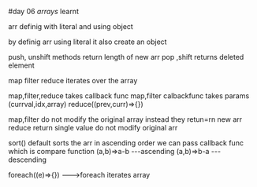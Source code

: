 #day 06
*arrays*
learnt

arr definig with literal and using object

by definig arr using literal it also create an object

push, unshift methods return length of new arr
pop ,shift returns deleted element

map filter reduce iterates over the array

map,filter,reduce takes callback func
map,filter calbackfunc takes params (currval,idx,array)
reduce((prev,curr)=>{})

map,filter do not modify the original array instead they retun=rn new arr
reduce return single value do not modify original arr

sort() default sorts the arr in ascending order
we can pass callback func which is compare function
(a,b)=>a-b ---ascending
(a,b)=>b-a ---descending

foreach((e)=>{}) --->foreach iterates array
